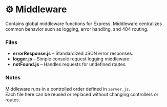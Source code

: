 # ⚙️ Middleware

Contains global middleware functions for Express. Middleware centralizes common behavior such as logging, error handling, and 404 routing.

### Files
- **errorResponse.js** – Standardized JSON error responses.
- **logger.js** – Simple console request logging middleware.
- **notFound.js** – Handles requests for undefined routes.

### Notes
Middleware runs in a controlled order defined in `server.js`.  
Each file here can be reused or replaced without changing controllers or routes.
